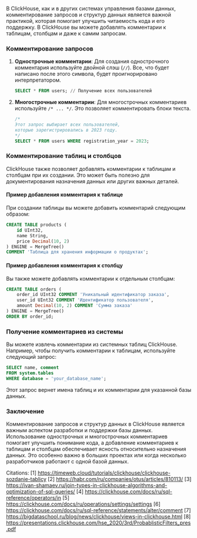В ClickHouse, как и в других системах управления базами данных, комментирование запросов и структур данных является важной практикой, которая помогает улучшить читаемость кода и его поддержку. В ClickHouse вы можете добавлять комментарии к таблицам, столбцам и даже к самим запросам.

### Комментирование запросов

1. **Однострочные комментарии**:
   Для создания однострочного комментария используйте двойной слэш (`//`). Все, что будет написано после этого символа, будет проигнорировано интерпретатором.

   ```sql
   SELECT * FROM users; // Получение всех пользователей
   ```

2. **Многострочные комментарии**:
   Для многострочных комментариев используйте `/* ... */`. Это позволяет комментировать блоки текста.

   ```sql
   /*
   Этот запрос выбирает всех пользователей,
   которые зарегистрировались в 2023 году.
   */
   SELECT * FROM users WHERE registration_year = 2023;
   ```

### Комментирование таблиц и столбцов

ClickHouse также позволяет добавлять комментарии к таблицам и столбцам при их создании. Это может быть полезно для документирования назначения данных или других важных деталей.

#### Пример добавления комментария к таблице

При создании таблицы вы можете добавить комментарий следующим образом:

```sql
CREATE TABLE products (
    id UInt32,
    name String,
    price Decimal(10, 2)
) ENGINE = MergeTree()
COMMENT 'Таблица для хранения информации о продуктах';
```

#### Пример добавления комментария к столбцу

Вы также можете добавлять комментарии к отдельным столбцам:

```sql
CREATE TABLE orders (
    order_id UInt32 COMMENT 'Уникальный идентификатор заказа',
    user_id UInt32 COMMENT 'Идентификатор пользователя',
    amount Decimal(10, 2) COMMENT 'Сумма заказа'
) ENGINE = MergeTree()
ORDER BY order_id;
```

### Получение комментариев из системы

Вы можете извлечь комментарии из системных таблиц ClickHouse. Например, чтобы получить комментарии к таблицам, используйте следующий запрос:

```sql
SELECT name, comment 
FROM system.tables 
WHERE database = 'your_database_name';
```

Этот запрос вернет имена таблиц и их комментарии для указанной базы данных.

### Заключение

Комментирование запросов и структур данных в ClickHouse является важным аспектом разработки и поддержки базы данных. Использование однострочных и многострочных комментариев помогает улучшить понимание кода, а добавление комментариев к таблицам и столбцам обеспечивает ясность относительно назначения данных. Это особенно важно в больших проектах или когда несколько разработчиков работают с одной базой данных.

Citations:
[1] https://timeweb.cloud/tutorials/clickhouse/clickhouse-sozdanie-tablicy
[2] https://habr.com/ru/companies/otus/articles/810113/
[3] https://ivan-shamaev.ru/join-types-in-clickhouse-algorithms-and-optimization-of-sql-queries/
[4] https://clickhouse.com/docs/ru/sql-reference/operators/in
[5] https://clickhouse.com/docs/ru/operations/settings/settings
[6] https://clickhouse.com/docs/ru/sql-reference/statements/alter/comment
[7] https://bigdataschool.ru/blog/news/clickhouse/views-in-clickhouse.html
[8] https://presentations.clickhouse.com/hse_2020/3rd/ProbablisticFilters_pres.pdf
